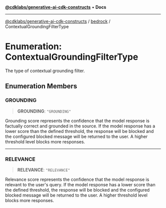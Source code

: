 [**@cdklabs/generative-ai-cdk-constructs**](../../../README.md) • **Docs**

***

[@cdklabs/generative-ai-cdk-constructs](../../../README.md) / [bedrock](../README.md) / ContextualGroundingFilterType

# Enumeration: ContextualGroundingFilterType

The type of contextual grounding filter.

## Enumeration Members

### GROUNDING

> **GROUNDING**: `"GROUNDING"`

Grounding score represents the confidence that the model response is factually
correct and grounded in the source. If the model response has a lower score than
the defined threshold, the response will be blocked and the configured blocked
message will be returned to the user. A higher threshold level blocks more responses.

***

### RELEVANCE

> **RELEVANCE**: `"RELEVANCE"`

Relevance score represents the confidence that the model response is relevant
to the user's query. If the model response has a lower score than the defined
threshold, the response will be blocked and the configured blocked message will
be returned to the user. A higher threshold level blocks more responses.
